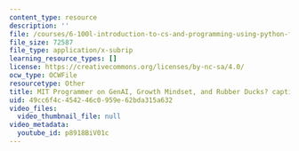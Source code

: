 ```yaml
---
content_type: resource
description: ''
file: /courses/6-100l-introduction-to-cs-and-programming-using-python-fall-2022/p8918BiV01c_captions.webvtt
file_size: 72587
file_type: application/x-subrip
learning_resource_types: []
license: https://creativecommons.org/licenses/by-nc-sa/4.0/
ocw_type: OCWFile
resourcetype: Other
title: MIT Programmer on GenAI, Growth Mindset, and Rubber Ducks? captions
uid: 49cc6f4c-4542-46c0-959e-62bda315a632
video_files:
  video_thumbnail_file: null
video_metadata:
  youtube_id: p8918BiV01c
---
```

